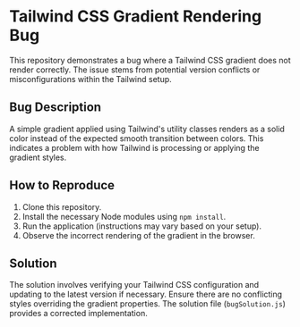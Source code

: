 # Tailwind CSS Gradient Rendering Bug

This repository demonstrates a bug where a Tailwind CSS gradient does not render correctly. The issue stems from potential version conflicts or misconfigurations within the Tailwind setup.

## Bug Description

A simple gradient applied using Tailwind's utility classes renders as a solid color instead of the expected smooth transition between colors. This indicates a problem with how Tailwind is processing or applying the gradient styles.

## How to Reproduce

1. Clone this repository.
2. Install the necessary Node modules using `npm install`.
3. Run the application (instructions may vary based on your setup).
4. Observe the incorrect rendering of the gradient in the browser.

## Solution

The solution involves verifying your Tailwind CSS configuration and updating to the latest version if necessary.  Ensure there are no conflicting styles overriding the gradient properties.  The solution file (`bugSolution.js`) provides a corrected implementation.